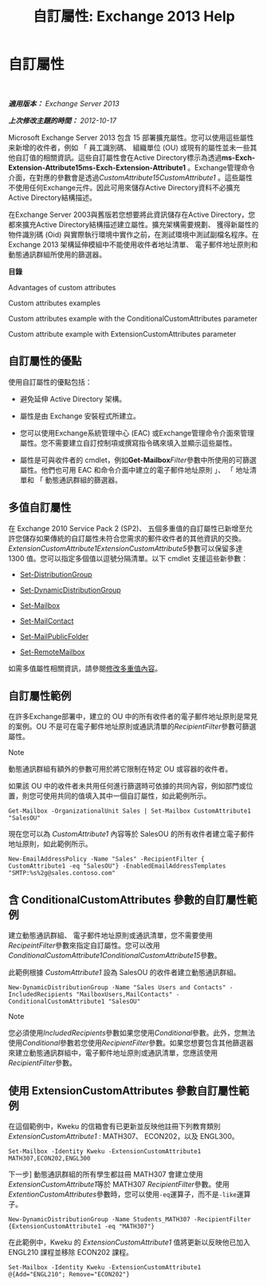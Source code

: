 ﻿---
title: '自訂屬性: Exchange 2013 Help'
TOCTitle: 自訂屬性
ms:assetid: 2b043878-0b34-4563-a9c2-28a9efa7447e
ms:mtpsurl: https://technet.microsoft.com/zh-tw/library/Ee423541(v=EXCHG.150)
ms:contentKeyID: 50472880
ms.date: 05/21/2018
mtps_version: v=EXCHG.150
ms.translationtype: MT
---

# 自訂屬性

 

_**適用版本：** Exchange Server 2013_

_**上次修改主題的時間：** 2012-10-17_

Microsoft Exchange Server 2013 包含 15 部署擴充屬性。您可以使用這些屬性来新增的收件者，例如 「 員工識別碼、 組織單位 (OU) 或現有的屬性並未一些其他自訂值的相關資訊。這些自訂屬性會在Active Directory標示為透過**ms-Exch-Extension-Attribute15ms-Exch-Extension-Attribute1** 。Exchange管理命令介面，在對應的參數會是透過*CustomAttribute15CustomAttribute1* 。這些屬性不使用任何Exchange元件。因此可用來儲存Active Directory資料不必擴充Active Directory結構描述。

在Exchange Server 2003與舊版若您想要將此資訊儲存在Active Directory，您都來擴充Active Directory結構描述建立屬性。擴充架構需要規劃、 獲得新屬性的物件識別碼 (Oid) 與實際執行環境中實作之前，在測試環境中測試副檔名程序。在 Exchange 2013 架構延伸模組中不能使用收件者地址清單、 電子郵件地址原則和動態通訊群組所使用的篩選器。

**目錄**

Advantages of custom attributes

Custom attributes examples

Custom attributes example with the ConditionalCustomAttributes parameter

Custom attribute example with ExtensionCustomAttributes parameter

## 自訂屬性的優點

使用自訂屬性的優點包括：

  - 避免延伸 Active Directory 架構。

  - 屬性是由 Exchange 安裝程式所建立。

  - 您可以使用Exchange系統管理中心 (EAC) 或Exchange管理命令介面來管理屬性。您不需要建立自訂控制項或撰寫指令碼來填入並顯示這些屬性。

  - 屬性是可與收件者的 cmdlet，例如**Get-Mailbox***Filter*參數中所使用的可篩選屬性。他們也可用 EAC 和命令介面中建立的電子郵件地址原則 」、 「 地址清單和 「 動態通訊群組的篩選器。

## 多值自訂屬性

在 Exchange 2010 Service Pack 2 (SP2)、 五個多重值的自訂屬性已新增至允許您儲存如果傳統的自訂屬性未符合您需求的郵件收件者的其他資訊的交換。*ExtensionCustomAttribute1ExtensionCustomAttribute5*參數可以保留多達 1300 值。您可以指定多個值以逗號分隔清單。以下 cmdlet 支援這些新參數：

  - [Set-DistributionGroup](https://technet.microsoft.com/zh-tw/library/bb124955\(v=exchg.150\))

  - [Set-DynamicDistributionGroup](https://technet.microsoft.com/zh-tw/library/bb123796\(v=exchg.150\))

  - [Set-Mailbox](https://technet.microsoft.com/zh-tw/library/bb123981\(v=exchg.150\))

  - [Set-MailContact](https://technet.microsoft.com/zh-tw/library/aa995950\(v=exchg.150\))

  - [Set-MailPublicFolder](https://technet.microsoft.com/zh-tw/library/bb123707\(v=exchg.150\))

  - [Set-RemoteMailbox](https://technet.microsoft.com/zh-tw/library/ff607302\(v=exchg.150\))

如需多值屬性相關資訊，請參閱[修改多重值內容](modifying-multivalued-properties-exchange-2013-help.md)。

## 自訂屬性範例

在許多Exchange部署中，建立的 OU 中的所有收件者的電子郵件地址原則是常見的案例。OU 不是可在電子郵件地址原則或通訊清單的*RecipientFilter*參數可篩選屬性。


> [!NOTE]  
> 動態通訊群組有額外的參數可用於將它限制在特定 OU 或容器的收件者。




如果該 OU 中的收件者未共用任何進行篩選時可依據的共同內容，例如部門或位置，則您可使用共同的值填入其中一個自訂屬性，如此範例所示。

    Get-Mailbox -OrganizationalUnit Sales | Set-Mailbox CustomAttribute1 "SalesOU"

現在您可以為 *CustomAttribute1* 內容等於 SalesOU 的所有收件者建立電子郵件地址原則，如此範例所示。

    New-EmailAddressPolicy -Name "Sales" -RecipientFilter { CustomAttribute1 -eq "SalesOU"} -EnabledEmailAddressTemplates "SMTP:%s%2g@sales.contoso.com"

## 含 ConditionalCustomAttributes 參數的自訂屬性範例

建立動態通訊群組、 電子郵件地址原則或通訊清單，您不需要使用*RecipeintFilter*參數來指定自訂屬性。您可以改用*ConditionalCustomAttribute1ConditionalCustomAttribute15*參數。

此範例根據 *CustomAttribute1* 設為 SalesOU 的收件者建立動態通訊群組。

    New-DynamicDistributionGroup -Name "Sales Users and Contacts" -IncludedRecipients "MailboxUsers,MailContacts" -ConditionalCustomAttribute1 "SalesOU"


> [!NOTE]  
> 您必須使用<em>IncludedRecipients</em>參數如果您使用<em>Conditional</em>參數。此外，您無法使用<em>Conditional</em>參數若您使用<em>RecipientFilter</em>參數。如果您想要包含其他篩選器來建立動態通訊群組中，電子郵件地址原則或通訊清單，您應該使用<em>RecipientFilter</em>參數。




## 使用 ExtensionCustomAttributes 參數自訂屬性範例

在這個範例中，Kweku 的信箱會有已更新並反映他註冊下列教育類別*ExtensionCustomAttribute1* : MATH307、 ECON202，以及 ENGL300。

    Set-Mailbox -Identity Kweku -ExtensionCustomAttribute1 MATH307,ECON202,ENGL300

下一步\] 動態通訊群組的所有學生都註冊 MATH307 會建立使用*ExtensionCustomAttribute1*等於 MATH307 *RecipientFilter*參數。使用*ExtentionCustomAttributes*參數時，您可以使用`-eq`運算子，而不是`-like`運算子。

    New-DynamicDistributionGroup -Name Students_MATH307 -RecipientFilter {ExtensionCustomAttribute1 -eq "MATH307"}

在此範例中，Kweku 的 *ExtensionCustomAttribute1* 值將更新以反映他已加入 ENGL210 課程並移除 ECON202 課程。

    Set-Mailbox -Identity Kweku -ExtensionCustomAttribute1 @{Add="ENGL210"; Remove="ECON202"}

